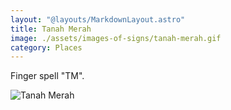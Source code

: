 ```yaml
---
layout: "@layouts/MarkdownLayout.astro"
title: Tanah Merah
image: ./assets/images-of-signs/tanah-merah.gif
category: Places
---
```


Finger spell "TM".

![Tanah Merah](@signs/tanah-merah.gif)
